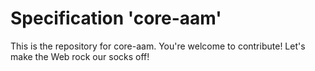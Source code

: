 
# Specification 'core-aam'

This is the repository for core-aam. You're welcome to contribute! Let's make the Web rock our socks
off!
